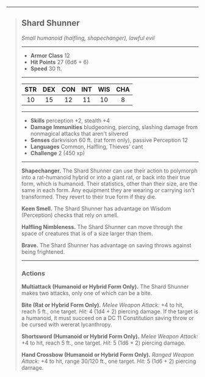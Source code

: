 ***
> ## Shard Shunner
> *Small humanoid (halfling, shapechanger), lawful evil*
> 
> ***
> 
> - **Armor Class** 12
> - **Hit Points** 27 (6d6 + 6)
> - **Speed** 30 ft.
> 
> ***
> 
> |STR|DEX|CON|INT|WIS|CHA|
> |:---:|:---:|:---:|:---:|:---:|:---:|
> |10|15|12|11|10|8|
> 
> ***
> 
> - **Skills** perception +2, stealth +4
> - **Damage Immunities** bludgeoning, piercing, slashing damage from nonmagical attacks that aren't silvered
> - **Senses** darkvision 60 ft. (rat form only), passive Perception 12
> - **Languages** Common, Halfling, Thieves' cant
> - **Challenge** 2 (450 xp)
> 
> ***
> 
> **Shapechanger.** The Shard Shunner can use their action to polymorph into a rat-humanoid hybrid or into a giant rat, or back into their true form, which is humanoid. Their statistics, other than their size, are the same in each form. Any equipment they are wearing or carrying isn't transformed. They revert to their true form if they die.
> 
> **Keen Smell.** The Shard Shunner has advantage on Wisdom (Perception) checks that rely on smell.
> 
> **Halfling Nimbleness.** The Shard Shunner can move through the space of creatures that is of a size larger than them.
> 
> **Brave.** The Shard Shunner has advantage on saving throws against being frightened.
> 
> ***
> 
> ### Actions
> **Multiattack (Humanoid or Hybrid Form Only).** The Shard Shunner makes two attacks, only one of which can be a bite.
> 
> **Bite (Rat or Hybrid Form Only).** *Melee Weapon Attack:* +4 to hit, reach 5 ft., one target. *Hit:* 4 (1d4 + 2) piercing damage. If the target is a humanoid, it must succeed on a DC 11 Constitution saving throw or be cursed with wererat lycanthropy.
> 
> **Shortsword (Humanoid or Hybrid Form Only).** *Melee Weapon Attack:* +4 to hit, reach 5 ft., one target. *Hit:* 5 (1d6 + 2) piercing damage.
> 
> **Hand Crossbow (Humanoid or Hybrid Form Only).** *Ranged Weapon Attack:* +4 to hit, range 30/120 ft., one target. *Hit:* 5 (1d6 + 2) piercing damage.
